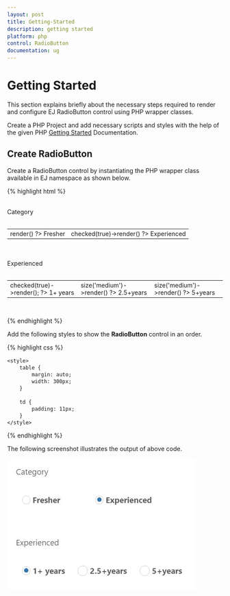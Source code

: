 ```yaml
---
layout: post
title: Getting-Started
description: getting started
platform: php
control: RadioButton
documentation: ug
---
```


# Getting Started

This section explains briefly about the necessary steps required to render and configure EJ RadioButton control using PHP wrapper classes.

Create a PHP Project and add necessary scripts and styles with the help of the given PHP [Getting Started](https://help.syncfusion.com/php/getting-started) Documentation.


## Create RadioButton

Create a RadioButton control by instantiating the PHP wrapper class available in EJ namespace as shown below.

{% highlight html %}
    <div class='frame'>
            <div class='radioalign'>
                <br />
                Category
              <br />
                <br />
                <table>
                    <tr>
                        <td class='chkrad'>
                            <?php
                            $radio=new EJ\RadioButton('Radio1');
                            echo  $radio->render()
                            ?>
                            <label for='Radio1' class='clslab'>Fresher</label>
                        </td>
                        <td class='chkrad' colspan='2'>
                            <?php
                            $radio=new EJ\RadioButton('Radio3');
                            echo $radio->checked(true)->render()
                            ?>
                            <label for='Radio3' class='clslab'>Experienced</label>
                        </td>
                    </tr>
                </table>
                <br />
                <br />
                Experienced
              <br />
                <br />
                <table>
                    <tr>
                        <td class='chkrad'>
                            <?php
                            $radio=new EJ\RadioButton('Radio2');
                            echo  $radio->checked(true)->render();
                            ?>
                            <label for='Radio2' class='clslab'>1+ years</label>
                        </td>
                        <td class='chkrad'>
                            <?php
                            $radio=new EJ\RadioButton('Radio4');
                            echo   $radio->size('medium')->render()
                            ?>
                            <label for='Radio4' class='clslab'>2.5+years</label>
                        </td>
                        <td class='chkrad'>
                            <?php
                            $radio=new EJ\RadioButton('Radio5');
                            echo $radio->size('medium')->render()
                            ?>
                            <label for='Radio5' class='clslab'>5+years</label>
                        </td>
                    </tr>
                </table>
                <br />
            </div>

{% endhighlight %}

Add the following styles to show the **RadioButton** control in an order.

{% highlight css %}

    <style>
        table {
            margin: auto;
            width: 300px;
        }

        td {
            padding: 11px;
        }
    </style>

{% endhighlight %}

The following screenshot illustrates the output of above code.

![](/php/RadioButton/Getting-Started_images/Getting-Started_img1.JPG) 